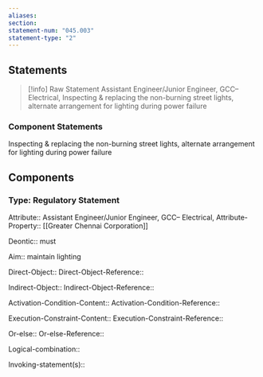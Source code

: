```yaml
---
aliases: 
section: 
statement-num: "045.003"
statement-type: "2"
---
```

## Statements 
> [!info] Raw Statement
> Assistant Engineer/Junior Engineer, GCC– Electrical, Inspecting & replacing the non-burning street lights, alternate arrangement for lighting during power failure 
> 

### Component Statements

Inspecting & replacing the non-burning street lights, alternate arrangement for lighting during power failure 
## Components
### Type: Regulatory Statement
Attribute:: Assistant Engineer/Junior Engineer, GCC– Electrical,
Attribute-Property:: [[Greater Chennai Corporation]]

Deontic:: must

Aim:: maintain lighting 

Direct-Object::
Direct-Object-Reference:: 

Indirect-Object::
Indirect-Object-Reference:: 

Activation-Condition-Content::
Activation-Condition-Reference:: 

Execution-Constraint-Content::
Execution-Constraint-Reference:: 

Or-else::
Or-else-Reference:: 

Logical-combination::

Invoking-statement(s)::